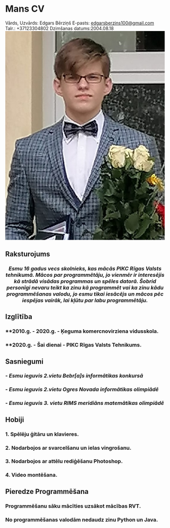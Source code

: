 # Mans CV
Vārds, Uzvārds: Edgars Bērziņš
E-pasts: edgarsberzins100@gmail.com
Talr.: +37123304802
Dzimšanas datums:2004.08.18
![image of me](Image.jpg)

## Raksturojums
### <div align="center">*Esmu 16 gadus vecs skolnieks, kas mācās PIKC Rīgas Valsts tehnikumā. Mācos par programmētāju, jo vienmēr ir interesējis kā strādā visādas programmas un spēles datorā. Šobrid personīgi nevaru teikt ka zinu kā programmēt vai ka zinu kādu programmēšanas valodu, jo esmu tikai iesācējs un mācos pēc iespējas vairāk, lai kļūtu par labu programmētāju.*</div>

## Izglītība
### **2010.g. - 2020.g. - **Ķeguma komercnovirziena vidusskola.**
### **2020.g. - Šai dienai - **PIKC Rīgas Valsts Tehnikums.**

## Sasniegumi

### - _Esmu ieguvis 2.vietu Bebr[a]s informātikas konkursā_
### - _Esmu ieguvis 2.vietu Ogres Novada informātikas olimpiādē_ 
### - _Esmu ieguvis 3. vietu RIMS meridiāns matemātikas olimpiādē_

## Hobiji

### 1. Spēlēju ģitāru un klavieres.
### 2. Nodarbojos ar svarcelšanu un ielas vingrošanu.
### 3. Nodarbojos ar attēlu rediģēšanu **Photoshop**.
### 4. Video montēšana.

## Pieredze Programmēšana
### Programmēšanu sāku mācīties uzsākot mācības RVT.
### No programmēšanas valodām nedaudz zinu Python un Java.